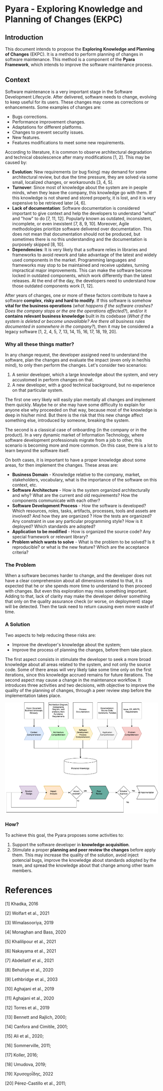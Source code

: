 # Pyara - Exploring Knowledge and Planning of Changes (EKPC)

## Introduction
This document intends to propose the **Exploring Knowledge and Planning of Changes** (EKPC). It is a method to perform planning of changes in software maintenance. This method is a component of the **Pyara Framework**, which intends to improve the software maintenance process.

## Context
Software maintenance is a very important stage in the Software Development Lifecycle. After delivered, software needs to change, evolving to keep useful for its users. These changes may come as corrections or enhancements. Some examples of changes are:

- Bugs corrections.
- Performance improvement changes.
- Adaptations for different platforms.
- Changes to prevent security issues.
- New features.
- Features modifications to meet some new requirements.

According to literature, it is common to observe architectural degradation and technical obsolescence after many modifications [1, 2]. This may be caused by:

- **Evolution**: New requirements (or bug fixing) may demand for some architectural review, but due the time pressure, they are solved via some small, localized changes, or workarounds [3, 4, 5].
- **Turnover**: Since most of knowledge about the system are in people minds, when they leave the company, this knowledge go with them. If this knowledge is not shared and stored properly, it is lost, and it is very expensive to be retrieved later [4, 6].
- **Lack of documentation**: Software documentation is considered important to give context and help the developers to understand "what" and "how" to do [7, 11, 12].  Popularly known as outdated, inconsistent, incomplete, or even inexistent [7, 8, 9, 10]. Moreover, Agile methodologies prioritize software delivered over documentation. This does not mean that documentation should not be produced, but sometimes there is no this understanding and the documentation is purposely skipped [8, 10].  
- **Dependencies**: It is very likely that a software relies in libraries and frameworks to avoid rework and take advantage of the latest and widely used components in the market. Programming languages and frameworks may stop to be maintained and receive updates, turning impractical major improvements. This can make the software become locked in outdated components, which work differently than the latest releases. At the end of the day, the developers need to understand how those outdated components work [1, 12].

After years of changes, one or more of these factors contribute to have a software **complex**, **risky and  hard to modify**. If this software is somehow **vital for the business operations** (_what happens if the software crashes? Does the company stops or the are the operations affected?_), and/or it **contains relevant business knowledge** built in its codebase (_What if the system is deleted or become unavailable? Are there all business rules documented in somewhere in the company?_), then it may be considered a legacy software [1, 2, 4, 5, 7, 13, 14, 15, 16, 17, 18, 19, 20].  

### Why all these things matter?

In any change request, the developer assigned need to understand the software, plan the changes and evaluate the impact (even only in her/his mind), to only then perform the changes. Let's consider two scenarios:

1. A senior developer, which a large knowledge about the system, and very accustomed in perform changes on that.
2. A new developer, with a good technical background, but no experience on that particular system.  

The first one very likely will easily plan mentally all changes and implement them quickly. Maybe he or she may have some difficulty to explain for anyone else why proceeded on that way, because most of the knowledge is deep in his/her mind. But there is the risk that this new change affect something else, introduced by someone, breaking the system. 

The second is a classical case of onboarding (in the company or in the product). In a very dynamic market of Information Technology, where software development professionals migrate from a job to other, this scenario is becoming more and more common. On this case, there is a lot to learn beyond the software itself. 

On both cases, it is important to have a proper knowledge about some areas, for then implement the changes. These areas are:

- **Business Domain** - Knowledge relative to the company, market, stakeholders, vocabulary, what is the importance of the software on this context, etc. 
- **Software Architecture** - How is the system organized architecturally and why? What are the current and old requirements? How the components communicate with each other? 
- **Software Development Process** - How the software is developed? Which resources, roles, tasks, artifacts, processes, tools and assets are involved? And how they are organized ? How the tests are organized? Any constraint in use any particular programming style? How is it deployed? Which standards are adopted?
- **Application to be modified** - How is organized the source code?  Any special framework or relevant library? 
- **Problem which wants to solve** - What is the problem to be solved? Is it reproducible? or what is the new feature? Which are the acceptance criteria?

### The Problem
When a software becomes harder to change, and the developer does not have a clear comprehension about all dimensions related to that, it is expected that he or she spends more time to understand to then proceed with changes. But even this exploration may miss something important. Adding to that, lack of clarity may make the developer deliver something that only on the quality assurance check (or worse, on deployment) stage will be detected. Then the task need to return causing even more waste of time. 

### A Solution
Two aspects to help reducing these risks are:
- Improve the developer's knowledge about the system;
- Improve the process of planning the changes, before them take place.

The first aspect consists in stimulate the developer to seek a more broad knowledge about all areas related to the system, and not only the source code. Some of there areas will very likely take some time only on the first iterations, since this knowledge accrued remains for future iterations. 
The second aspect may cause a change in the maintenance workflow. It introduces three activities and two decisions, with objective to improve the quality of the planning of changes, through a peer review step before the implementation takes place.  

![Method overview](overview.png)

### How?
To achieve this goal, the Pyara proposes some activities to: 
1. Support the software developer in **knowledge acquisition**. 
2. Stimulate a proper **planning and peer review the changes** before apply them. This may increase the quality of the solution, avoid inject potencial bugs, improve the knowledge about standards adopted by the team, and spread the knowledge about that change among other team members.  



# References

[1] Khadka, 2016

[2] Wolfart et al., 2021

[3] Wimalasooriya, 2019

[4[ Monaghan and Bass, 2020 

[5] Khalilipour et al., 2021

[6] Nakayama et al., 2021

[7] Abdellatif et al., 2021

[8] Behutiye et al., 2020

[9] Lethbridge et al., 2003

[10] Aghajani et al., 2019

[11] Aghajani et al., 2020

[12] Torres et al., 2019

[13] Bennett and Rajlich, 2000; 

[14] Canfora and Cimitile, 2001;

[15] Ali et al., 2020; 

[16] Sommerville, 2011; 

[17] Koller, 2016; 

[18] Umudova, 2019; 

[19] Χρυσοχοΐδης, 2022

[20] Pérez-Castillo et al., 2011; 




